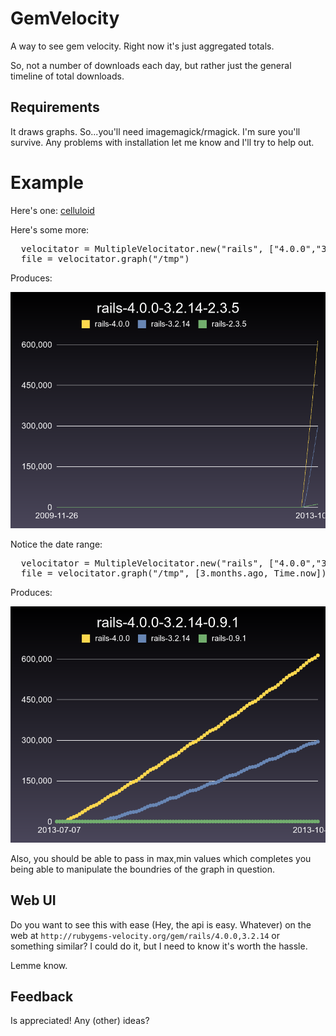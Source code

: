 # GemVelocity

A way to see gem velocity. Right now it's just aggregated totals.

So, not a number of downloads each day, but rather just the general timeline of total downloads.

## Requirements

It draws graphs. So...you'll need imagemagick/rmagick. I'm sure you'll survive. Any problems with installation let me know and I'll try to help out.

# Example

Here's one: [celluloid](https://gist.github.com/shaiguitar/7e6d95971c5254fa3665)

Here's some more:

<pre>
  velocitator = MultipleVelocitator.new("rails", ["4.0.0","3.2.14","2.3.5"])
  file = velocitator.graph("/tmp")
</pre>

Produces:

![here](examples/rails-4.0.0-3.2.14-2.3.5.png)

Notice the date range:

<pre>
  velocitator = MultipleVelocitator.new("rails", ["4.0.0","3.2.14","0.9.1"])
  file = velocitator.graph("/tmp", [3.months.ago, Time.now])
</pre>

Produces:

![here](examples/rails-4.0.0-3.2.14-0.9.1.png)

Also, you should be able to pass in max,min values which completes you being able to manipulate the boundries of the graph in question.

## Web UI

Do you want to see this with ease (Hey, the api is easy. Whatever) on the web at `http://rubygems-velocity.org/gem/rails/4.0.0,3.2.14` or something similar? I could do it, but I need to know it's worth the hassle.

Lemme know.

## Feedback

Is appreciated! Any (other) ideas?
